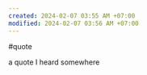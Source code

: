 ```yaml
---
created: 2024-02-07 03:55 AM +07:00
modified: 2024-02-07 03:56 AM +07:00
---
```

#quote 

a quote I heard somewhere